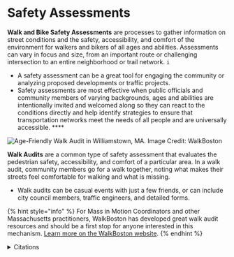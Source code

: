 # Safety Assessments

**Walk and Bike Safety Assessments** are processes to gather information on street conditions and the safety, accessibility, and comfort of the environment for walkers and bikers of all ages and abilities. Assessments can vary in focus and size, from an important route or challenging intersection to an entire neighborhood or trail network. `i`&#x20;

* A safety assessment can be a great tool for engaging the community or analyzing proposed developments or traffic projects. &#x20;
* Safety assessments are most effective when public officials and community members of varying backgrounds, ages and abilities are intentionally invited and welcomed along so they can react to the conditions directly and help identify strategies to ensure that transportation networks meet the needs of all people and are universally accessible. ****&#x20;

![Age-Friendly Walk Audit in Williamstown, MA. Image Credit: WalkBoston](../../.gitbook/assets/img\_7321-1024x768.jpg)

**Walk Audits** are a common type of safety assessment that evaluates the pedestrian safety, accessibility, and comfort of a particular area. In a walk audit, community members go for a walk together, noting what makes their streets feel comfortable for walking and what is missing.&#x20;

* Walk audits can be casual events with just a few friends, or can include city council members, traffic engineers, and detailed forms. &#x20;

{% hint style="info" %}
For Mass in Motion Coordinators and other Massachusetts practitioners, WalkBoston has developed great walk audit resources and should be a first stop for anyone interested in this mechanism. [Learn more on the WalkBoston website](https://walkboston.org/what-we-do/walkable-communities/).
{% endhint %}

<details>

<summary>Citations</summary>

`i` _Safe Routes to School (nd) Walking and Bicycling Audits._ [_http://guide.saferoutesinfo.org_](http://guide.saferoutesinfo.org)__

</details>
